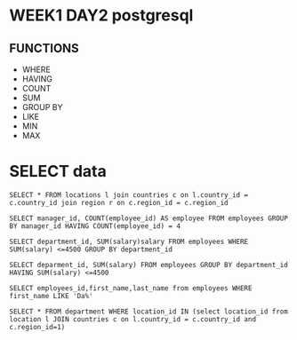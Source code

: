 # WEEK1 DAY2 postgresql

## FUNCTIONS
  - WHERE
  - HAVING
  - COUNT
  - SUM
  - GROUP BY
  - LIKE
  - MIN
  - MAX

# SELECT data
```
SELECT * FROM locations l join countries c on l.country_id = c.country_id join region r on c.region_id = c.region_id
```

```
SELECT manager_id, COUNT(employee_id) AS employee FROM employees GROUP BY manager_id HAVING COUNT(employee_id) = 4
```

```
SELECT department_id, SUM(salary)salary FROM employees WHERE SUM(salary) <=4500 GROUP BY department_id
```

```
SELECT deparment_id, SUM(salary) FROM employees GROUP BY department_id HAVING SUM(salary) <=4500
```

```
SELECT employees_id,first_name,last_name from employees WHERE first_name LIKE 'Da%'
```

```
SELECT * FROM department WHERE location_id IN (select location_id from location l JOIN countries c on l.country_id = c.country_id and c.region_id=1)
```
